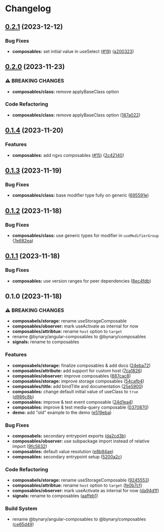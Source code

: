 # Changelog

## [0.2.1](https://github.com/bynaryDE/angular-extensions/compare/composables-v0.2.0...composables-v0.2.1) (2023-12-12)


### Bug Fixes

* **composables:** set initial value in useSelect ([#19](https://github.com/bynaryDE/angular-extensions/issues/19)) ([a200323](https://github.com/bynaryDE/angular-extensions/commit/a200323598812a4efcf8bc206848ae4b6eed9aa4))

## [0.2.0](https://github.com/bynaryDE/angular-extensions/compare/composables-v0.1.4...composables-v0.2.0) (2023-11-23)


### ⚠ BREAKING CHANGES

* **composables/class:** remove applyBaseClass option

### Code Refactoring

* **composables/class:** remove applyBaseClass option ([187a022](https://github.com/bynaryDE/angular-extensions/commit/187a022f2cde8967a1e5f9c9b4c25a1d3d02031b))

## [0.1.4](https://github.com/bynaryDE/angular-extensions/compare/composables-v0.1.3...composables-v0.1.4) (2023-11-20)


### Features

* **composables:** add ngxs composables ([#15](https://github.com/bynaryDE/angular-extensions/issues/15)) ([2c42140](https://github.com/bynaryDE/angular-extensions/commit/2c421400fd9b2d7df7abff36d6f3943e95b0de25))

## [0.1.3](https://github.com/bynaryDE/angular-extensions/compare/composables-v0.1.2...composables-v0.1.3) (2023-11-19)


### Bug Fixes

* **composables/class:** base modifier type fully on generic ([695591e](https://github.com/bynaryDE/angular-extensions/commit/695591ee3d4af8f0d48c049980ac923b70ab078f))

## [0.1.2](https://github.com/bynaryDE/angular-extensions/compare/composables-v0.1.1...composables-v0.1.2) (2023-11-18)


### Bug Fixes

* **composables/class:** use generic types for modifier in `useModifierGroup` ([7e682ea](https://github.com/bynaryDE/angular-extensions/commit/7e682eac2951e861f1822ebe7154416f84f39d5b))

## [0.1.1](https://github.com/bynaryDE/angular-extensions/compare/composables-v0.1.0...composables-v0.1.1) (2023-11-18)


### Bug Fixes

* **composables:** use version ranges for peer dependencies ([8ec4fdb](https://github.com/bynaryDE/angular-extensions/commit/8ec4fdba0b38bc1502599ad01a479920cedcbb46))

## 0.1.0 (2023-11-18)


### ⚠ BREAKING CHANGES

* **composabels/storage:** rename useStorageComposable
* **composables/observer:** mark useActivate as internal for now
* **composables/attribtue:** rename `host` option to `target`
* rename @bynary/angular-composables to @bynary/composables
* **signals:** rename to composables

### Features

* **composabels/storage:** finalize composables & add docs ([24eba72](https://github.com/bynaryDE/angular-extensions/commit/24eba7265ff637b39dc9a227f779d18f2a0e9388))
* **composables/attribute:** add support for custom host ([7ca1826](https://github.com/bynaryDE/angular-extensions/commit/7ca1826ec07e0c120ea812a0b05b074f44e51b1a))
* **composables/observer:** improve composables ([887cac8](https://github.com/bynaryDE/angular-extensions/commit/887cac855d4ad727507b7db212cf99f660c7e3b4))
* **composables/storage:** improve storage composables ([54cafb4](https://github.com/bynaryDE/angular-extensions/commit/54cafb45f6f09c9dfe26caf9c67a1da46e5666f6))
* **composables/title:** add bindTitle and documentation ([25e5900](https://github.com/bynaryDE/angular-extensions/commit/25e5900a65dacd4ed49aca942db96c98fdb9f0d4))
* **composables:** change default initial value of useClass to `true` ([d986c8b](https://github.com/bynaryDE/angular-extensions/commit/d986c8bfe0c8832c43d1fa925381642f4ab1c61d))
* **composables:** improve & test event composable ([24d1ea4](https://github.com/bynaryDE/angular-extensions/commit/24d1ea4098b3216b139967eda234a99cfffa9c0f))
* **composables:** improve & test media-query composable ([0370870](https://github.com/bynaryDE/angular-extensions/commit/037087013d8f5f745ceaedc1b6235ba36a984e79))
* **demo:** add "old" example to the demo ([e519eba](https://github.com/bynaryDE/angular-extensions/commit/e519ebae94ccfdeb3f42c2553e92874f045ba68d))


### Bug Fixes

* **composabels:** secondary entrypoint exports ([da2cd3b](https://github.com/bynaryDE/angular-extensions/commit/da2cd3b1a11a00897114e40f52deccb3de0e84cb))
* **composables/observer:** use subpackage import instead of relative import ([9fc5632](https://github.com/bynaryDE/angular-extensions/commit/9fc56327d02b38e02d75d1f5beac5a0b0191120a))
* **composables:** default value resolution ([e8b84ae](https://github.com/bynaryDE/angular-extensions/commit/e8b84ae40ac5cdeb1a4d59b5c4f06fed3d138b13))
* **composables:** secondary entrypoint setup ([5200a2c](https://github.com/bynaryDE/angular-extensions/commit/5200a2c8678b9711855033be780b55482d93f9a0))


### Code Refactoring

* **composabels/storage:** rename useStorageComposable ([9245553](https://github.com/bynaryDE/angular-extensions/commit/92455533bbea77cd88405e75c70e58d48cd91ffa))
* **composables/attribtue:** rename `host` option to `target` ([fe0b7cf](https://github.com/bynaryDE/angular-extensions/commit/fe0b7cf685f0fdced8502ff8b94ea5d1a98b9b41))
* **composables/observer:** mark useActivate as internal for now ([da94d1f](https://github.com/bynaryDE/angular-extensions/commit/da94d1fe14c54d769c72afe6e5f56c3a9499ea06))
* **signals:** rename to composables ([aaffeb1](https://github.com/bynaryDE/angular-extensions/commit/aaffeb18a8585f840ea9012fac687a3b61213a0c))


### Build System

* rename @bynary/angular-composables to @bynary/composables ([ce65d49](https://github.com/bynaryDE/angular-extensions/commit/ce65d49f0a04dedc9c4da2e60a4199cbd6abf9aa))
